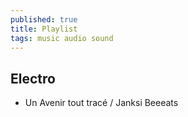 ```yaml
---
published: true
title: Playlist
tags: music audio sound
---
```

## Electro 

- Un Avenir tout tracé / Janksi Beeeats
<script>
	(function(d, s, id) { 
	var js, djs = d.getElementsByTagName(s)[0];
	if (d.getElementById(id)) return; 
	js = d.createElement(s); js.id = id; 
	js.src = "https://cdns-files.dzcdn.net/js/widget/loader.js"; 
	 djs.parentNode.insertBefore(js, djs);
}(document, "script", "deezer-widget-loader"));</script>

<div class="deezer-widget-player" data-src="https://www.deezer.com/plugins/player?format=classic&autoplay=false&playlist=true&width=700&height=350&color=007FEB&layout=dark&size=medium&type=tracks&id=61266857&app_id=1" data-scrolling="no" data-frameborder="0" data-allowTransparency="true" data-width="700" data-height="240"></div>
